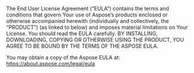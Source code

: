 The End User License Agreement (“EULA”) contains the terms and conditions that govern Your use of Aspose’s products enclosed or otherwise accompanied herewith (individually and collectively, the “PRODUCT”) (as linked to below) and imposes material limitations on Your License. You should read the EULA carefully. BY INSTALLING, DOWNLOADING, COPYING OR OTHERWISE USING THE PRODUCT, YOU AGREE TO BE BOUND BY THE TERMS OF THE ASPOSE EULA.

You may obtain a copy of the Aspose EULA at: <https://about.aspose.com/legal/eula>